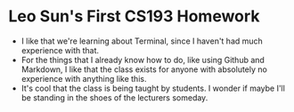 # Leo Sun's First CS193 Homework

- I like that we're learning about Terminal, since I haven't had much experience with that.
- For the things that I already know how to do, like using Github and Markdown, I like that the class exists for anyone with absolutely no experience with anything like this.
- It's cool that the class is being taught by students. I wonder if maybe I'll be standing in the shoes of the lecturers someday.

